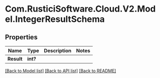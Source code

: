 # Com.RusticiSoftware.Cloud.V2.Model.IntegerResultSchema
## Properties

Name | Type | Description | Notes
------------ | ------------- | ------------- | -------------
**Result** | **int?** |  | 

[[Back to Model list]](../README.md#documentation-for-models) [[Back to API list]](../README.md#documentation-for-api-endpoints) [[Back to README]](../README.md)

